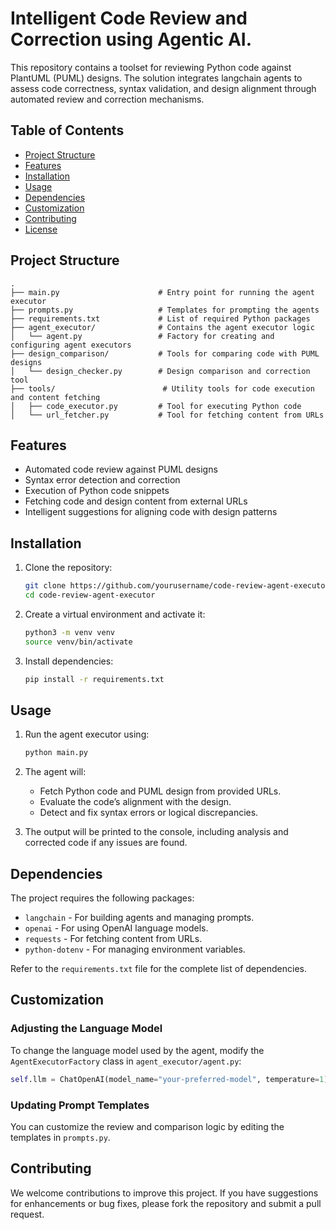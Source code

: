 # Intelligent Code Review and Correction using Agentic AI.

This repository contains a toolset for reviewing Python code against PlantUML (PUML) designs. The solution integrates langchain agents to assess code correctness, syntax validation, and design alignment through automated review and correction mechanisms.

## Table of Contents
- [Project Structure](#project-structure)
- [Features](#features)
- [Installation](#installation)
- [Usage](#usage)
- [Dependencies](#dependencies)
- [Customization](#customization)
- [Contributing](#contributing)
- [License](#license)

## Project Structure

```
.
├── main.py                      # Entry point for running the agent executor
├── prompts.py                   # Templates for prompting the agents
├── requirements.txt             # List of required Python packages
├── agent_executor/              # Contains the agent executor logic
│   └── agent.py                 # Factory for creating and configuring agent executors
├── design_comparison/           # Tools for comparing code with PUML designs
│   └── design_checker.py        # Design comparison and correction tool
├── tools/                        # Utility tools for code execution and content fetching
│   ├── code_executor.py         # Tool for executing Python code
│   └── url_fetcher.py           # Tool for fetching content from URLs
```

## Features
- Automated code review against PUML designs
- Syntax error detection and correction
- Execution of Python code snippets
- Fetching code and design content from external URLs
- Intelligent suggestions for aligning code with design patterns

## Installation

1. Clone the repository:
   ```bash
   git clone https://github.com/yourusername/code-review-agent-executor.git
   cd code-review-agent-executor
   ```

2. Create a virtual environment and activate it:
   ```bash
   python3 -m venv venv
   source venv/bin/activate
   ```

3. Install dependencies:
   ```bash
   pip install -r requirements.txt
   ```

## Usage

1. Run the agent executor using:
   ```bash
   python main.py
   ```

2. The agent will:
   - Fetch Python code and PUML design from provided URLs.
   - Evaluate the code’s alignment with the design.
   - Detect and fix syntax errors or logical discrepancies.

3. The output will be printed to the console, including analysis and corrected code if any issues are found.

## Dependencies

The project requires the following packages:

- `langchain` - For building agents and managing prompts.
- `openai` - For using OpenAI language models.
- `requests` - For fetching content from URLs.
- `python-dotenv` - For managing environment variables.

Refer to the `requirements.txt` file for the complete list of dependencies.

## Customization

### Adjusting the Language Model

To change the language model used by the agent, modify the `AgentExecutorFactory` class in `agent_executor/agent.py`:

```python
self.llm = ChatOpenAI(model_name="your-preferred-model", temperature=1)
```

### Updating Prompt Templates

You can customize the review and comparison logic by editing the templates in `prompts.py`.

## Contributing

We welcome contributions to improve this project. If you have suggestions for enhancements or bug fixes, please fork the repository and submit a pull request.


